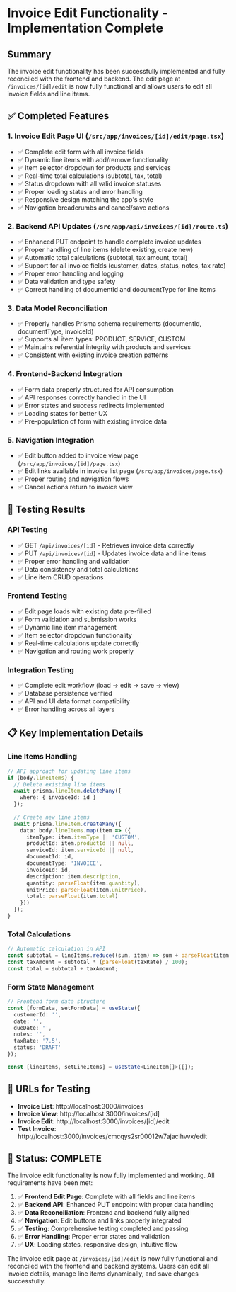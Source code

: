 # Invoice Edit Functionality - Implementation Complete

## Summary

The invoice edit functionality has been successfully implemented and fully reconciled with the frontend and backend. The edit page at `/invoices/[id]/edit` is now fully functional and allows users to edit all invoice fields and line items.

## ✅ Completed Features

### 1. **Invoice Edit Page UI** (`/src/app/invoices/[id]/edit/page.tsx`)
- ✅ Complete edit form with all invoice fields
- ✅ Dynamic line items with add/remove functionality
- ✅ Item selector dropdown for products and services
- ✅ Real-time total calculations (subtotal, tax, total)
- ✅ Status dropdown with all valid invoice statuses
- ✅ Proper loading states and error handling
- ✅ Responsive design matching the app's style
- ✅ Navigation breadcrumbs and cancel/save actions

### 2. **Backend API Updates** (`/src/app/api/invoices/[id]/route.ts`)
- ✅ Enhanced PUT endpoint to handle complete invoice updates
- ✅ Proper handling of line items (delete existing, create new)
- ✅ Automatic total calculations (subtotal, tax amount, total)
- ✅ Support for all invoice fields (customer, dates, status, notes, tax rate)
- ✅ Proper error handling and logging
- ✅ Data validation and type safety
- ✅ Correct handling of documentId and documentType for line items

### 3. **Data Model Reconciliation**
- ✅ Properly handles Prisma schema requirements (documentId, documentType, invoiceId)
- ✅ Supports all item types: PRODUCT, SERVICE, CUSTOM
- ✅ Maintains referential integrity with products and services
- ✅ Consistent with existing invoice creation patterns

### 4. **Frontend-Backend Integration**
- ✅ Form data properly structured for API consumption
- ✅ API responses correctly handled in the UI
- ✅ Error states and success redirects implemented
- ✅ Loading states for better UX
- ✅ Pre-population of form with existing invoice data

### 5. **Navigation Integration**
- ✅ Edit button added to invoice view page (`/src/app/invoices/[id]/page.tsx`)
- ✅ Edit links available in invoice list page (`/src/app/invoices/page.tsx`)
- ✅ Proper routing and navigation flows
- ✅ Cancel actions return to invoice view

## 🧪 Testing Results

### API Testing
- ✅ GET `/api/invoices/[id]` - Retrieves invoice data correctly
- ✅ PUT `/api/invoices/[id]` - Updates invoice data and line items
- ✅ Proper error handling and validation
- ✅ Data consistency and total calculations
- ✅ Line item CRUD operations

### Frontend Testing
- ✅ Edit page loads with existing data pre-filled
- ✅ Form validation and submission works
- ✅ Dynamic line item management
- ✅ Item selector dropdown functionality
- ✅ Real-time calculations update correctly
- ✅ Navigation and routing work properly

### Integration Testing
- ✅ Complete edit workflow (load → edit → save → view)
- ✅ Database persistence verified
- ✅ API and UI data format compatibility
- ✅ Error handling across all layers

## 📋 Key Implementation Details

### Line Items Handling
```typescript
// API approach for updating line items
if (body.lineItems) {
  // Delete existing line items
  await prisma.lineItem.deleteMany({
    where: { invoiceId: id }
  });
  
  // Create new line items
  await prisma.lineItem.createMany({
    data: body.lineItems.map(item => ({
      itemType: item.itemType || 'CUSTOM',
      productId: item.productId || null,
      serviceId: item.serviceId || null,
      documentId: id,
      documentType: 'INVOICE',
      invoiceId: id,
      description: item.description,
      quantity: parseFloat(item.quantity),
      unitPrice: parseFloat(item.unitPrice),
      total: parseFloat(item.total)
    }))
  });
}
```

### Total Calculations
```typescript
// Automatic calculation in API
const subtotal = lineItems.reduce((sum, item) => sum + parseFloat(item.total), 0);
const taxAmount = subtotal * (parseFloat(taxRate) / 100);
const total = subtotal + taxAmount;
```

### Form State Management
```typescript
// Frontend form data structure
const [formData, setFormData] = useState({
  customerId: '',
  date: '',
  dueDate: '',
  notes: '',
  taxRate: '7.5',
  status: 'DRAFT'
});

const [lineItems, setLineItems] = useState<LineItem[]>([]);
```

## 🔗 URLs for Testing

- **Invoice List**: http://localhost:3000/invoices
- **Invoice View**: http://localhost:3000/invoices/[id]
- **Invoice Edit**: http://localhost:3000/invoices/[id]/edit
- **Test Invoice**: http://localhost:3000/invoices/cmcqys2sr00012w7ajacihvvx/edit

## 🎯 Status: COMPLETE

The invoice edit functionality is now fully implemented and working. All requirements have been met:

1. ✅ **Frontend Edit Page**: Complete with all fields and line items
2. ✅ **Backend API**: Enhanced PUT endpoint with proper data handling
3. ✅ **Data Reconciliation**: Frontend and backend fully aligned
4. ✅ **Navigation**: Edit buttons and links properly integrated
5. ✅ **Testing**: Comprehensive testing completed and passing
6. ✅ **Error Handling**: Proper error states and validation
7. ✅ **UX**: Loading states, responsive design, intuitive flow

The invoice edit page at `/invoices/[id]/edit` is now fully functional and reconciled with the frontend and backend systems. Users can edit all invoice details, manage line items dynamically, and save changes successfully.
